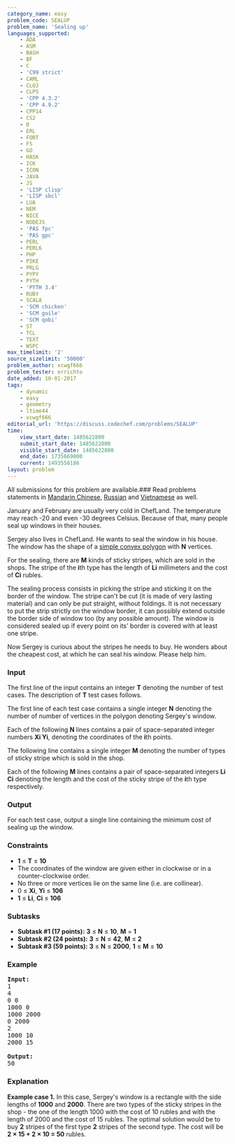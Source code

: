 ```yaml
---
category_name: easy
problem_code: SEALUP
problem_name: 'Sealing up'
languages_supported:
    - ADA
    - ASM
    - BASH
    - BF
    - C
    - 'C99 strict'
    - CAML
    - CLOJ
    - CLPS
    - 'CPP 4.3.2'
    - 'CPP 4.9.2'
    - CPP14
    - CS2
    - D
    - ERL
    - FORT
    - FS
    - GO
    - HASK
    - ICK
    - ICON
    - JAVA
    - JS
    - 'LISP clisp'
    - 'LISP sbcl'
    - LUA
    - NEM
    - NICE
    - NODEJS
    - 'PAS fpc'
    - 'PAS gpc'
    - PERL
    - PERL6
    - PHP
    - PIKE
    - PRLG
    - PYPY
    - PYTH
    - 'PYTH 3.4'
    - RUBY
    - SCALA
    - 'SCM chicken'
    - 'SCM guile'
    - 'SCM qobi'
    - ST
    - TCL
    - TEXT
    - WSPC
max_timelimit: '2'
source_sizelimit: '50000'
problem_author: xcwgf666
problem_tester: errichto
date_added: 10-01-2017
tags:
    - dynamic
    - easy
    - geometry
    - ltime44
    - xcwgf666
editorial_url: 'https://discuss.codechef.com/problems/SEALUP'
time:
    view_start_date: 1485622800
    submit_start_date: 1485622800
    visible_start_date: 1485622800
    end_date: 1735669800
    current: 1493558186
layout: problem
---
```

All submissions for this problem are available.###  Read problems statements in [Mandarin Chinese](http://www.codechef.com/download/translated/LTIME44/mandarin/SEALUP.pdf), [Russian](http://www.codechef.com/download/translated/LTIME44/russian/SEALUP.pdf) and [Vietnamese](http://www.codechef.com/download/translated/LTIME44/vietnamese/SEALUP.pdf) as well.

January and February are usually very cold in ChefLand. The temperature may reach -20 and even -30 degrees Celsius. Because of that, many people seal up windows in their houses.

Sergey also lives in ChefLand. He wants to seal the window in his house. The window has the shape of a [ simple convex polygon](https://en.wikipedia.org/wiki/Convex_polygon) with **N** vertices.

For the sealing, there are **M** kinds of sticky stripes, which are sold in the shops. The stripe of the **i**th type has the length of **Li** millimeters and the cost of **Ci** rubles.

The sealing process consists in picking the stripe and sticking it on the border of the window. The stripe can't be cut (it is made of very lasting material) and can only be put straight, without foldings. It is not necessary to put the strip strictly on the window border, it can possibly extend outside the border side of window too (by any possible amount). The window is considered sealed up if every point on its' border is covered with at least one stripe.

Now Sergey is curious about the stripes he needs to buy. He wonders about the cheapest cost, at which he can seal his window. Please help him.

### Input

The first line of the input contains an integer **T** denoting the number of test cases. The description of **T** test cases follows.

The first line of each test case contains a single integer **N** denoting the number of number of vertices in the polygon denoting Sergey's window.

Each of the following **N** lines contains a pair of space-separated integer numbers **Xi Yi**, denoting the coordinates of the **i**th points.

The following line contains a single integer **M** denoting the number of types of sticky stripe which is sold in the shop.

Each of the following **M** lines contains a pair of space-separated integers **Li Ci** denoting the length and the cost of the sticky stripe of the **i**th type respectively.

### Output

For each test case, output a single line containing the minimum cost of sealing up the window.

### Constraints

- **1** ≤ **T** ≤ **10**
- The coordinates of the window are given either in clockwise or in a counter-clockwise order.
- No three or more vertices lie on the same line (i.e. are collinear).
- 0 ≤ **Xi**, **Yi** ≤ **106**
- **1** ≤ **Li**, **Ci** ≤ **106**

### Subtasks

- **Subtask #1 (17 points):** **3** ≤ **N** ≤ **10**, **M** = **1**
- **Subtask #2 (24 points):** **3** ≤ **N** ≤ **42**, **M** ≤ **2**
- **Subtask #3 (59 points):** **3** ≤ **N** ≤ **2000**, **1** ≤ **M** ≤ **10**

### Example

<pre><b>Input:</b>
<tt>1
4
0 0
1000 0
1000 2000
0 2000
2
1000 10
2000 15</tt>

<b>Output:</b>
<tt>50</tt>
</pre>
### Explanation

**Example case 1.** In this case, Sergey's window is a rectangle with the side lengths of **1000** and **2000**. There are two types of the sticky stripes in the shop - the one of the length 1000 with the cost of 10 rubles and with the length of 2000 and the cost of 15 rubles. The optimal solution would be to buy **2** stripes of the first type **2** stripes of the second type. The cost will be **2 × 15 + 2 × 10 = 50** rubles.
